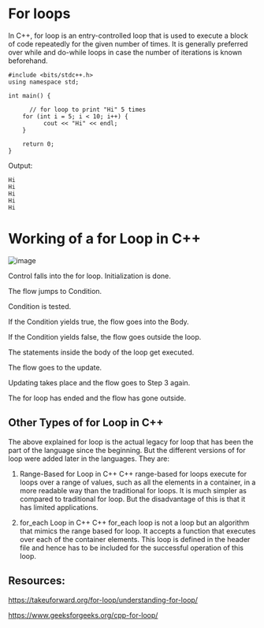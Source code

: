 # For loops
In C++, for loop is an entry-controlled loop that is used to execute a block of code repeatedly for the given number of times. It is generally preferred over while and do-while loops in case the number of iterations is known beforehand.
```
#include <bits/stdc++.h>
using namespace std;

int main() {

      // for loop to print "Hi" 5 times
    for (int i = 5; i < 10; i++) {
          cout << "Hi" << endl;
    }
  
    return 0;
}
```
Output:
```
Hi
Hi
Hi
Hi
Hi
```
# Working of a for Loop in C++
![image](https://github.com/user-attachments/assets/57d58728-ac23-4037-833f-09a7a2e18432)


Control falls into the for loop. Initialization is done.

The flow jumps to Condition.

Condition is tested.

If the Condition yields true, the flow goes into the Body.

If the Condition yields false, the flow goes outside the loop.

The statements inside the body of the loop get executed.

The flow goes to the update.

Updating takes place and the flow goes to Step 3 again.

The for loop has ended and the flow has gone outside.

## Other Types of for Loop in C++
The above explained for loop is the actual legacy for loop that has been the part of the language since the beginning. But the different versions of for loop were added later in the languages. They are:

1. Range-Based for Loop in C++
C++ range-based for loops execute for loops over a range of values, such as all the elements in a container, in a more readable way than the traditional for loops. It is much simpler as compared to traditional for loop. But the disadvantage of this is that it has limited applications.

2. for_each Loop in C++
C++ for_each loop is not a loop but an algorithm that mimics the range based for loop. It accepts a function that executes over each of the container elements. This loop is defined in the header file <algorithm> and hence has to be included for the successful operation of this loop.

## Resources:
https://takeuforward.org/for-loop/understanding-for-loop/

https://www.geeksforgeeks.org/cpp-for-loop/

